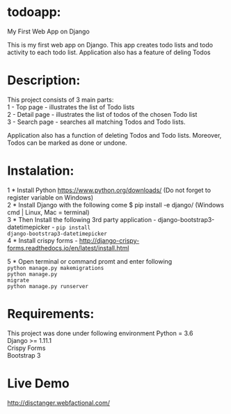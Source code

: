 # todoapp:
My First Web App on Django

This is my first web app on Django. This app creates todo lists and todo activity to each todo list. Application also has a feature of deling Todos</br>


# Description:
This project consists of 3 main parts: </br>
  1 - Top page - illustrates the list of Todo lists</br>
  2 - Detail page - illustrates the list of todos of the chosen Todo list</br>
  3 - Search page - searches all matching Todos and Todo lists.</br>

Application also has a function of deleting Todos and Todo lists. Moreover, Todos can be marked as done or undone. 

# Instalation:

1 * Install Python https://www.python.org/downloads/ (Do not forget to register variable on Windows) </br>
2 * Install Django with the following come $ pip install -e django/ (Windows cmd | Linux, Mac = terminal)</br>
3 * Then Install the following 3rd party application - django-bootstrap3-datetimepicker - <code>pip install django-bootstrap3-datetimepicker</code></br>
4 * Install crispy forms - http://django-crispy-forms.readthedocs.io/en/latest/install.html</br>

5 * Open terminal or command promt and enter following </br>
<code>python manage.py makemigrations</code></br>
<code>python manage.py migrate</code></br>
<code>python manage.py runserver</code></br>

# Requirements:
This project was done under following environment
Python = 3.6</br>
Django >= 1.11.1</br>
Crispy Forms</br>
Bootstrap 3</br>

# Live Demo
http://disctanger.webfactional.com/
